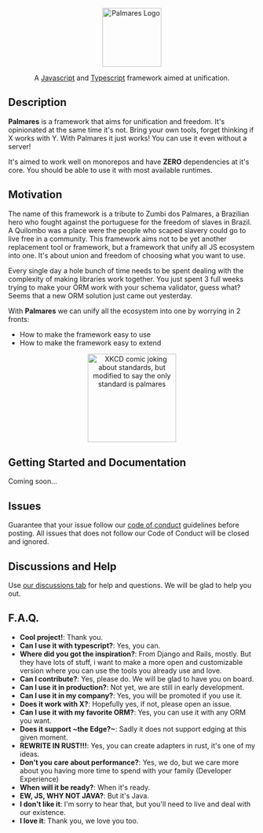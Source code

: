 <p align="center">
  <a target="blank"><img src="https://github.com/palmaresHQ/palmares/blob/main/resources/Palmares.png" width="120" alt="Palmares Logo" /></a>
</p>
<p align="center">A <a href="http://nodejs.org" target="_blank">Javascript</a> and <a href="typescriptlang.org" target="_blank">Typescript</a> framework aimed at unification.</p>
  <p align="center">

## Description

**Palmares** is a framework that aims for unification and freedom. It's opinionated at the same time it's not. Bring your own tools, forget thinking if X works with Y. With Palmares it just works! You can use it even without a server!

It's aimed to work well on monorepos and have **ZERO** dependencies at it's core. You should be able to use it with most available runtimes.

## Motivation

The name of this framework is a tribute to Zumbi dos Palmares, a Brazilian hero who fought against the portuguese for the freedom of slaves in Brazil. A Quilombo was a place were the people who scaped slavery could go to live free in a community. This framework aims not to be yet another replacement tool or framework, but a framework that unify all JS ecosystem into one. It's about union and freedom of choosing what you want to use.

Every single day a hole bunch of time needs to be spent dealing with the complexity of making libraries work together. You just spent 3 full weeks trying to make your ORM work with your schema validator, guess what? Seems that a new ORM solution just came out yesterday.

With **Palmares** we can unify all the ecosystem into one by worrying in 2 fronts:

- How to make the framework easy to use
- How to make the framework easy to extend

<p align="center">
  <img src="https://github.com/palmaresHQ/palmares/blob/main/resources/xkcd-standards.png" width="180" alt="XKCD comic joking about standards, but modified to say the only standard is palmares" />
</p>

## Getting Started and Documentation

Coming soon...

## Issues

Guarantee that your issue follow our [code of conduct](https://github.com/palmaresHQ/palmares/blob/main/CODE_OF_CONDUCT.md) guidelines before posting. All issues that does not follow our Code of Conduct will be closed and ignored.

## Discussions and Help

Use [our discussions tab](https://github.com/palmaresHQ/palmares/discussions) for help and questions. We will be glad to help you out.

## F.A.Q.

- **Cool project!**: Thank you.
- **Can I use it with typescript?**: Yes, you can.
- **Where did you got the inspiration?**: From Django and Rails, mostly. But they have lots of stuff, i want to make a more open and customizable version where you can use the tools you already use and love.
- **Can I contribute?**: Yes, please do. We will be glad to have you on board.
- **Can I use it in production?**: Not yet, we are still in early development.
- **Can I use it in my company?**: Yes, you will be promoted if you use it.
- **Does it work with X?**: Hopefully yes, if not, please open an issue.
- **Can I use it with my favorite ORM?**: Yes, you can use it with any ORM you want.
- **Does it support ~the Edge?~**: Sadly it does not support edging at this given moment.
- **REWRITE IN RUST!!!**: Yes, you can create adapters in rust, it's one of my ideas.
- **Don't you care about performance?**: Yes, we do, but we care more about you having more time to spend with your family (Developer Experience)
- **When will it be ready?**: When it's ready.
- **EW, JS, WHY NOT JAVA?**: But it's Java.
- **I don't like it**: I'm sorry to hear that, but you'll need to live and deal with our existence.
- **I love it**: Thank you, we love you too.
